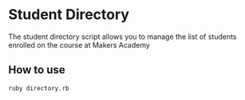  # Student Directory

 The student directory script allows you to manage the list of students enrolled on the course at Makers Academy

 How to use
 ----------

 ```shell
 ruby directory.rb
 ```
